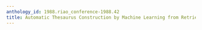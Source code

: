 ```yaml
---
anthology_id: 1988.riao_conference-1988.42
title: Automatic Thesaurus Construction by Machine Learning from Retrieval Sessions
---
```

